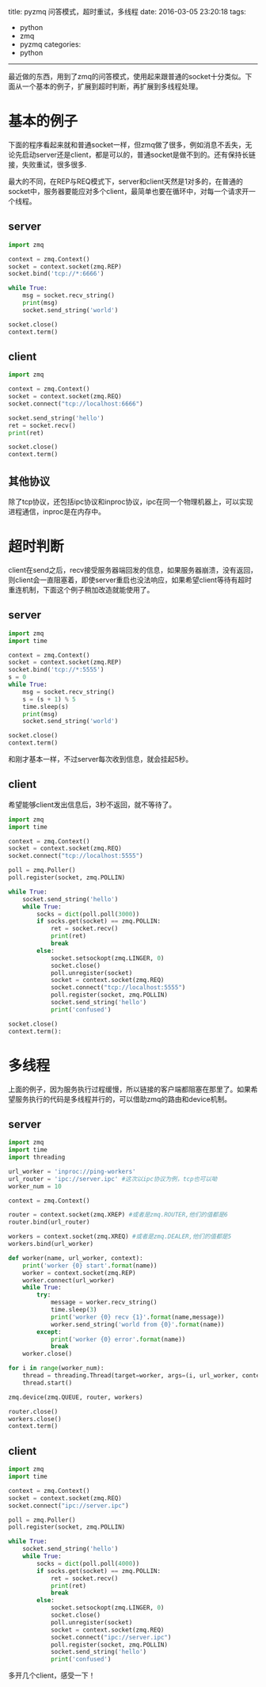 title: pyzmq 问答模式，超时重试，多线程
date: 2016-03-05 23:20:18
tags:
- python
- zmq
- pyzmq
categories:
- python
---
最近做的东西，用到了zmq的问答模式，使用起来跟普通的socket十分类似。下面从一个基本的例子，扩展到超时判断，再扩展到多线程处理。

<!-- more -->
# 基本的例子
下面的程序看起来就和普通socket一样，但zmq做了很多，例如消息不丢失，无论先启动server还是client，都是可以的，普通socket是做不到的。还有保持长链接，失败重试，很多很多.

最大的不同，在REP与REQ模式下，server和client天然是1对多的，在普通的socket中，服务器要能应对多个client，最简单也要在循环中，对每一个请求开一个线程。

## server
```python
import zmq

context = zmq.Context()
socket = context.socket(zmq.REP)
socket.bind('tcp://*:6666')

while True:
    msg = socket.recv_string()
    print(msg)
    socket.send_string('world')

socket.close()
context.term()
```
## client
```python
import zmq

context = zmq.Context()
socket = context.socket(zmq.REQ)
socket.connect("tcp://localhost:6666")

socket.send_string('hello')
ret = socket.recv()
print(ret)

socket.close()
context.term()
```

## 其他协议

除了tcp协议，还包括ipc协议和inproc协议，ipc在同一个物理机器上，可以实现进程通信，inproc是在内存中。

# 超时判断

client在send之后，recv接受服务器端回发的信息，如果服务器崩溃，没有返回，则client会一直阻塞着，即使server重启也没法响应，如果希望client等待有超时重连机制，下面这个例子稍加改造就能使用了。

## server
```python
import zmq
import time

context = zmq.Context()
socket = context.socket(zmq.REP)
socket.bind('tcp://*:5555')
s = 0
while True:
    msg = socket.recv_string()
    s = (s + 1) % 5
    time.sleep(s)
    print(msg)
    socket.send_string('world')

socket.close()
context.term()
```
和刚才基本一样，不过server每次收到信息，就会挂起5秒。

## client
希望能够client发出信息后，3秒不返回，就不等待了。
```python
import zmq
import time

context = zmq.Context()
socket = context.socket(zmq.REQ)
socket.connect("tcp://localhost:5555")

poll = zmq.Poller()
poll.register(socket, zmq.POLLIN)

while True:
    socket.send_string('hello')
    while True:
        socks = dict(poll.poll(3000))
        if socks.get(socket) == zmq.POLLIN:
            ret = socket.recv()
            print(ret)
            break
        else:
            socket.setsockopt(zmq.LINGER, 0)
            socket.close()
            poll.unregister(socket)
            socket = context.socket(zmq.REQ)
            socket.connect("tcp://localhost:5555")
            poll.register(socket, zmq.POLLIN)
            socket.send_string('hello')
            print('confused')

socket.close()
context.term():
```

# 多线程

上面的例子，因为服务执行过程缓慢，所以链接的客户端都阻塞在那里了。如果希望服务执行的代码是多线程并行的，可以借助zmq的路由和device机制。

## server
```python
import zmq
import time
import threading

url_worker = 'inproc://ping-workers'
url_router = 'ipc://server.ipc' #这次以ipc协议为例，tcp也可以呦
worker_num = 10

context = zmq.Context()

router = context.socket(zmq.XREP) #或者是zmq.ROUTER,他们的值都是6
router.bind(url_router)

workers = context.socket(zmq.XREQ) #或者是zmq.DEALER,他们的值都是5
workers.bind(url_worker)

def worker(name, url_worker, context):
    print('worker {0} start'.format(name))
    worker = context.socket(zmq.REP)
    worker.connect(url_worker)
    while True:
        try:
            message = worker.recv_string()
            time.sleep(3)
            print('worker {0} recv {1}'.format(name,message))
            worker.send_string('world from {0}'.format(name))
        except:
            print('worker {0} error'.format(name))
            break
    worker.close()

for i in range(worker_num):
    thread = threading.Thread(target=worker, args=(i, url_worker, context,))
    thread.start()

zmq.device(zmq.QUEUE, router, workers)

router.close()
workers.close()
context.term()
```
## client
```python
import zmq
import time

context = zmq.Context()
socket = context.socket(zmq.REQ)
socket.connect("ipc://server.ipc")

poll = zmq.Poller()
poll.register(socket, zmq.POLLIN)

while True:
    socket.send_string('hello')
    while True:
        socks = dict(poll.poll(4000))
        if socks.get(socket) == zmq.POLLIN:
            ret = socket.recv()
            print(ret)
            break
        else:
            socket.setsockopt(zmq.LINGER, 0)
            socket.close()
            poll.unregister(socket)
            socket = context.socket(zmq.REQ)
            socket.connect("ipc://server.ipc")
            poll.register(socket, zmq.POLLIN)
            socket.send_string('hello')
            print('confused')
```
多开几个client，感受一下！
